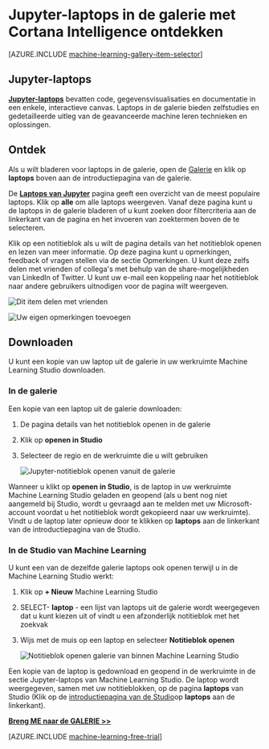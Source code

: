 <properties
    pageTitle="Cortana Intelligence galerie Jupyter-laptops | Microsoft Azure"
    description="Jupyter-laptops in de galerie met Cortana Intelligence ontdekken."
    services="machine-learning"
    documentationCenter=""
    authors="garyericson"
    manager="jhubbard"
    editor="cgronlun"/>

<tags
    ms.service="machine-learning"
    ms.workload="data-services"
    ms.tgt_pltfrm="na"
    ms.devlang="na"
    ms.topic="article"
    ms.date="10/13/2016"
    ms.author="roopalik;garye"/>


# <a name="discover-jupyter-notebooks-in-the-cortana-intelligence-gallery"></a>Jupyter-laptops in de galerie met Cortana Intelligence ontdekken

[AZURE.INCLUDE [machine-learning-gallery-item-selector](../../includes/machine-learning-gallery-item-selector.md)]

## <a name="jupyter-notebooks"></a>Jupyter-laptops

**[Jupyter-laptops](https://gallery.cortanaintelligence.com/notebooks)** bevatten code, gegevensvisualisaties en documentatie in een enkele, interactieve canvas.
Laptops in de galerie bieden zelfstudies en gedetailleerde uitleg van de geavanceerde machine leren technieken en oplossingen.

## <a name="discover"></a>Ontdek

  Als u wilt bladeren voor laptops in de galerie, open de [Galerie](http://gallery.cortanaintelligence.com) en klik op **laptops** 
 boven aan de introductiepagina van de galerie.

 De **[Laptops van Jupyter](https://gallery.cortanaintelligence.com/notebooks)** 
 pagina geeft een overzicht van de meest populaire laptops.
Klik op **alle** om alle laptops weergeven.
Vanaf deze pagina kunt u de laptops in de galerie bladeren of u kunt zoeken door filtercriteria aan de linkerkant van de pagina en het invoeren van zoektermen boven de te selecteren.

 Klik op een notitieblok als u wilt de pagina details van het notitieblok openen en lezen van meer informatie. Op deze pagina kunt u opmerkingen, feedback of vragen stellen via de sectie Opmerkingen. U kunt deze zelfs delen met vrienden of collega's met behulp van de share-mogelijkheden van LinkedIn of Twitter. U kunt uw e-mail een koppeling naar het notitieblok naar andere gebruikers uitnodigen voor de pagina wilt weergeven.

![Dit item delen met vrienden](media\machine-learning-gallery-how-to-use-contribute-publish\share-links.png)

![Uw eigen opmerkingen toevoegen](media\machine-learning-gallery-how-to-use-contribute-publish\comments.png)

## <a name="download"></a>Downloaden

U kunt een kopie van uw laptop uit de galerie in uw werkruimte Machine Learning Studio downloaden.

### <a name="from-the-gallery"></a>In de galerie

Een kopie van een laptop uit de galerie downloaden:

1. De pagina details van het notitieblok openen in de galerie

2. Klik op **openen in Studio**

3. Selecteer de regio en de werkruimte die u wilt gebruiken

    ![Jupyter-notitieblok openen vanuit de galerie](media\machine-learning-gallery-jupyter-notebooks\open-notebook-from-gallery.png)

Wanneer u klikt op **openen in Studio**, is de laptop in uw werkruimte Machine Learning Studio geladen en geopend (als u bent nog niet aangemeld bij Studio, wordt u gevraagd aan te melden met uw Microsoft-account voordat u het notitieblok wordt gekopieerd naar uw werkruimte). Vindt u de laptop later opnieuw door te klikken op **laptops** aan de linkerkant van de introductiepagina van de Studio.


### <a name="in-machine-learning-studio"></a>In de Studio van Machine Learning

U kunt een van de dezelfde galerie laptops ook openen terwijl u in de Machine Learning Studio werkt:

1. Klik op **+ Nieuw** Machine Learning Studio

2. SELECT- **laptop** - een lijst van laptops uit de galerie wordt weergegeven dat u kunt kiezen uit of vindt u een afzonderlijk notitieblok met het zoekvak

3. Wijs met de muis op een laptop en selecteer **Notitieblok openen**

    ![Notitieblok openen galerie van binnen Machine Learning Studio](media\machine-learning-gallery-jupyter-notebooks\open-notebook-from-studio.png)

Een kopie van de laptop is gedownload en geopend in de werkruimte in de sectie Jupyter-laptops van Machine Learning Studio.
De laptop wordt weergegeven, samen met uw notitieblokken, op de pagina **laptops** van Studio (Klik op de [introductiepagina van de Studio](https://studio.azureml.net/)op **laptops** aan de linkerkant).


**[Breng ME naar de GALERIE >>](http://gallery.cortanaintelligence.com)**

[AZURE.INCLUDE [machine-learning-free-trial](../../includes/machine-learning-free-trial.md)]
